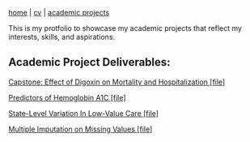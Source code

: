 [home](thyangjes.github.io/) | [cv](https://thyangjes.github.io//files/Tzu-Hsuan_Yang_Resume_Apr2024.pdf) | [academic projects](https://thyangjes.github.io//project.html) 

This is my protfolio to showcase my academic projects that reflect my interests, skills, and aspirations. 


## Academic Project Deliverables:

<ins> Capstone: Effect of Digoxin on Mortality and Hospitalization </ins> [[file]](https://thyangjes.github.io//files/.pdf)



<ins> Predictors of Hemoglobin A1C  </ins> [[file]](https://thyangjes.github.io//files/BS805_Course%20Project_JYang.pdf)




<ins> State-Level Variation In Low-Value Care  </ins> [[file]](https://thyangjes.github.io//files/.pdf)




<ins> Multiple Imputation on Missing Values   </ins> [[file]](https://thyangjes.github.io//files/BS845%20Final%20Project_JYang_revised.pdf)


